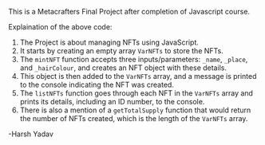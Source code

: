 This is a Metacrafters Final Project after completion of Javascript course. 

Explaination of the above code:

1. The Project is about managing NFTs using JavaScript.
2. It starts by creating an empty array `VarNFTs` to store the NFTs.
3. The `mintNFT` function accepts three inputs/parameters: `_name`, `_place`, and `_hairColour`, and creates an NFT object with these details.
4. This object is then added to the `VarNFTs` array, and a message is printed to the console indicating the NFT was created.
5. The `listNFTs` function goes through each NFT in the `VarNFTs` array and prints its details, including an ID number, to the console.
6. There is also a mention of a `getTotalSupply` function that would return the number of NFTs created, which is the length of the `VarNFTs` array.


-Harsh Yadav
